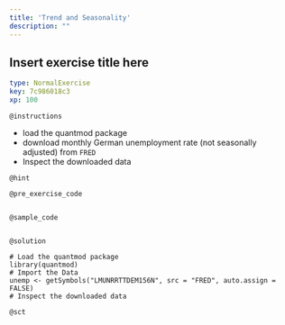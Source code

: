 ```yaml
---
title: 'Trend and Seasonality'
description: ""
---
```


## Insert exercise title here

```yaml
type: NormalExercise
key: 7c986018c3
xp: 100
```



`@instructions`
- load the quantmod package
- download monthly German unemployment rate (not seasonally adjusted) from `FRED`
- Inspect the downloaded data

`@hint`


`@pre_exercise_code`
```{r}

```

`@sample_code`
```{r}

```

`@solution`
```{r}
# Load the quantmod package
library(quantmod)
# Import the Data
unemp <- getSymbols("LMUNRRTTDEM156N", src = "FRED", auto.assign = FALSE)
# Inspect the downloaded data
```

`@sct`
```{r}

```
